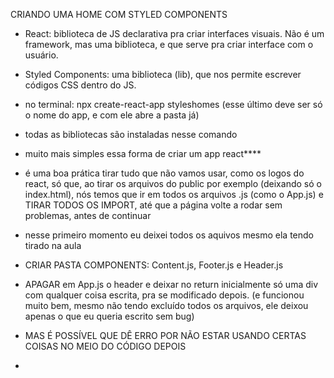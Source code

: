 CRIANDO UMA HOME COM STYLED COMPONENTS
- React: biblioteca de JS declarativa pra criar interfaces visuais. Não é um framework, mas uma biblioteca, e que serve pra criar interface com o usuário.

- Styled Components: uma biblioteca (lib), que nos permite escrever códigos CSS dentro do JS.

- no terminal:
npx create-react-app styleshomes (esse último deve ser só o nome do app, e com ele abre a pasta já)
- todas as bibliotecas são instaladas nesse comando

- muito mais simples essa forma de criar um app react****

- é uma boa prática tirar tudo que não vamos usar, como os logos do react, só que, ao tirar os arquivos do public por exemplo (deixando só o index.html), nós temos que ir em todos os arquivos .js (como o App.js) e TIRAR TODOS OS IMPORT, até que a página volte a rodar sem problemas, antes de continuar

- nesse primeiro momento eu deixei todos os aquivos mesmo ela tendo tirado na aula

- CRIAR PASTA COMPONENTS: Content.js, Footer.js e Header.js

- APAGAR em App.js o header e deixar no return inicialmente só uma div com qualquer coisa escrita, pra se modificado depois. (e funcionou muito bem, mesmo não tendo excluído todos os arquivos, ele deixou apenas o que eu queria escrito sem bug)

- MAS É POSSÍVEL QUE DÊ ERRO POR NÃO ESTAR USANDO CERTAS COISAS NO MEIO DO CÓDIGO DEPOIS

- 